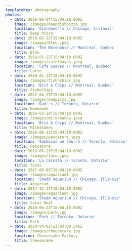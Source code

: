 ```yaml
---
templateKey: photography
photos:
  - date: 2018-08-04T15:04:10.000Z
    image: /images/deepdishpizza.jpg
    location: 'Giordano''s // Chicago, Illinois'
    title: Deep Pizza
  - date: 2018-02-22T15:04:10.000Z
    image: /images/Bleu.jpeg
    location: 'The Warehouse // Montreal, Quebec'
    title: Bleu
  - date: 2018-01-12T15:04:10.000Z
    image: /images/cafeleaves.jpeg
    location: 'Cafe Leaves // Montreal, Quebec'
    title: Latte
  - date: 2018-01-12T15:04:10.000Z
    image: /images/fishnchips.jpg
    location: 'Brit & Chips // Montreal, Quebec'
    title: FishnChips
  - date: 2017-04-29T15:04:10.000Z
    image: /images/dadpizza.jpg
    location: 'Dad''s // Toronto, Ontario'
    title: Homemade
  - date: 2018-03-10T15:04:10.000Z
    image: /images/milkshakes.jpeg
    location: 'Brit & Chips // Montreal, Quebec'
    title: Milkshakes
  - date: 2018-08-11T15:04:10.000Z
    image: /images/pescatore.jpeg
    location: 'Sambucas on Church // Toronto, Ontario'
    title: Pescatore
  - date: 2018-06-23T15:04:10.000Z
    image: /images/taco.jpeg
    location: 'La Carnita // Toronto, Ontario'
    title: Tacos
  - date: 2017-08-05T15:04:10.000Z
    image: /images/aquarium1.jpg
    location: 'Shedd Aquarium // Chicago, Illinois'
    title: Aquarium
  - date: 2017-12-17T15:04:10.000Z
    image: /images/aquarium4.jpg
    location: 'Shedd Aquarium // Chicago, Illinois'
    title: Coral Reef
  - date: 2018-06-23T15:04:10.000Z
    image: /images/park.jpg
    location: 'Park // Toronto, Ontario'
    title: Park
  - date: 2020-04-02T22:03:00.546Z
    image: /images/cheesecake.jpg
    location: Cheesecake Factory
    title: Cheesecake
---
```


